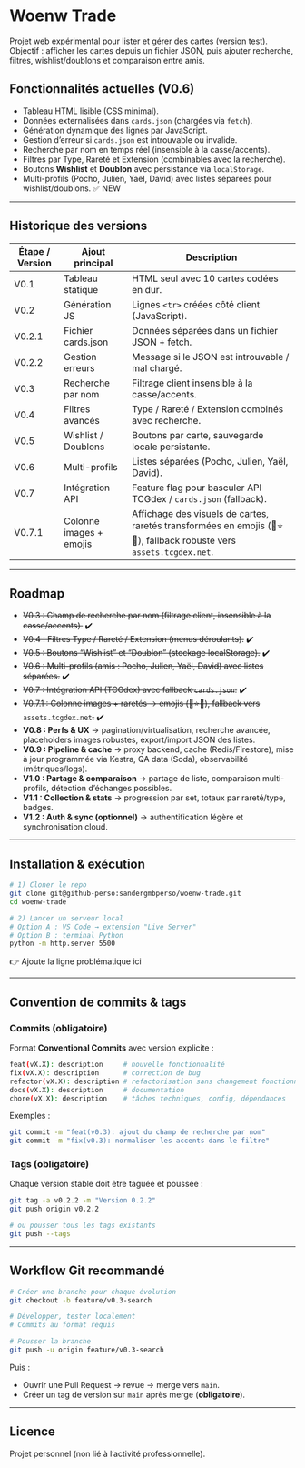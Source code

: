 # Woenw Trade

Projet web expérimental pour lister et gérer des cartes (version test).  
Objectif : afficher les cartes depuis un fichier JSON, puis ajouter recherche, filtres, wishlist/doublons et comparaison entre amis.  

## Fonctionnalités actuelles (V0.6)

- Tableau HTML lisible (CSS minimal).  
- Données externalisées dans `cards.json` (chargées via `fetch`).  
- Génération dynamique des lignes par JavaScript.  
- Gestion d’erreur si `cards.json` est introuvable ou invalide.  
- Recherche par nom en temps réel (insensible à la casse/accents).  
- Filtres par Type, Rareté et Extension (combinables avec la recherche).  
- Boutons **Wishlist** et **Doublon** avec persistance via `localStorage`.  
- Multi-profils (Pocho, Julien, Yaël, David) avec listes séparées pour wishlist/doublons. ✅ NEW

---

## Historique des versions

| Étape / Version | Ajout principal      | Description                                     |
|-----------------|----------------------|-------------------------------------------------|
| V0.1            | Tableau statique     | HTML seul avec 10 cartes codées en dur.         |
| V0.2            | Génération JS        | Lignes `<tr>` créées côté client (JavaScript).  |
| V0.2.1          | Fichier cards.json   | Données séparées dans un fichier JSON + fetch.  |
| V0.2.2          | Gestion erreurs      | Message si le JSON est introuvable / mal chargé.|
| V0.3            | Recherche par nom    | Filtrage client insensible à la casse/accents.  |
| V0.4            | Filtres avancés      | Type / Rareté / Extension combinés avec recherche. |
| V0.5            | Wishlist / Doublons | Boutons par carte, sauvegarde locale persistante. |
| V0.6            | Multi-profils       | Listes séparées (Pocho, Julien, Yaël, David).   |
| V0.7            | Intégration API    | Feature flag pour basculer API TCGdex / `cards.json` (fallback). |
| V0.7.1          | Colonne images + emojis | Affichage des visuels de cartes, raretés transformées en emojis (💎⭐👑), fallback robuste vers `assets.tcgdex.net`. |

---

## Roadmap

- ~~V0.3 : Champ de recherche par nom (filtrage client, insensible à la casse/accents).~~ ✔️  
- ~~V0.4 : Filtres Type / Rareté / Extension (menus déroulants).~~ ✔️  
- ~~V0.5 : Boutons “Wishlist” et “Doublon” (stockage localStorage).~~ ✔️  
- ~~V0.6 : Multi-profils (amis : Pocho, Julien, Yaël, David) avec listes séparées.~~ ✔️  
- ~~V0.7 : Intégration API (TCGdex) avec fallback `cards.json`.~~ ✔️
- ~~V0.7.1 : Colonne images + raretés → emojis (💎⭐👑), fallback vers `assets.tcgdex.net`.~~ ✔️
- **V0.8 : Perfs & UX** → pagination/virtualisation, recherche avancée, placeholders images robustes, export/import JSON des listes.  
- **V0.9 : Pipeline & cache** → proxy backend, cache (Redis/Firestore), mise à jour programmée via Kestra, QA data (Soda), observabilité (métriques/logs).  
- **V1.0 : Partage & comparaison** → partage de liste, comparaison multi-profils, détection d’échanges possibles.  
- **V1.1 : Collection & stats** → progression par set, totaux par rareté/type, badges.  
- **V1.2 : Auth & sync (optionnel)** → authentification légère et synchronisation cloud.

---

## Installation & exécution

```bash
# 1) Cloner le repo
git clone git@github-perso:sandergmbperso/woenw-trade.git
cd woenw-trade

# 2) Lancer un serveur local
# Option A : VS Code → extension "Live Server"
# Option B : terminal Python
python -m http.server 5500
```

👉 Ajoute la ligne problématique ici  

---

## Convention de commits & tags

### Commits (obligatoire)

Format **Conventional Commits** avec version explicite :  

```bash
feat(vX.X): description     # nouvelle fonctionnalité
fix(vX.X): description      # correction de bug
refactor(vX.X): description # refactorisation sans changement fonctionnel
docs(vX.X): description     # documentation
chore(vX.X): description    # tâches techniques, config, dépendances
```

Exemples :  

```bash
git commit -m "feat(v0.3): ajout du champ de recherche par nom"
git commit -m "fix(v0.3): normaliser les accents dans le filtre"
```

### Tags (obligatoire)

Chaque version stable doit être taguée et poussée :  

```bash
git tag -a v0.2.2 -m "Version 0.2.2"
git push origin v0.2.2

# ou pousser tous les tags existants
git push --tags
```

---

## Workflow Git recommandé

```bash
# Créer une branche pour chaque évolution
git checkout -b feature/v0.3-search

# Développer, tester localement
# Commits au format requis

# Pousser la branche
git push -u origin feature/v0.3-search
```

Puis :  

- Ouvrir une Pull Request → revue → merge vers `main`.  
- Créer un tag de version sur `main` après merge (**obligatoire**).  

---

## Licence

Projet personnel (non lié à l’activité professionnelle).  
